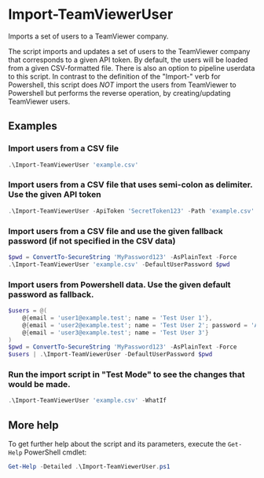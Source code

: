 # Import-TeamViewerUser

Imports a set of users to a TeamViewer company.

The script imports and updates a set of users to the TeamViewer company
that corresponds to a given API token. By default, the users will be loaded from
a given CSV-formatted file. There is also an option to pipeline userdata to this
script. In contrast to the definition of the "Import-" verb for Powershell, this
script does *NOT* import the users from TeamViewer to Powershell but performs
the reverse operation, by creating/updating TeamViewer users.

## Examples

### Import users from a CSV file

```powershell
.\Import-TeamViewerUser 'example.csv'
```

### Import users from a CSV file that uses semi-colon as delimiter. Use the given API token

```powershell
.\Import-TeamViewerUser -ApiToken 'SecretToken123' -Path 'example.csv' -Delimiter ';'
```

### Import users from a CSV file and use the given fallback password (if not specified in the CSV data)

```powershell
$pwd = ConvertTo-SecureString 'MyPassword123' -AsPlainText -Force
.\Import-TeamViewerUser 'example.csv' -DefaultUserPassword $pwd
```

### Import users from Powershell data. Use the given default password as fallback.

```powershell
$users = @(
    @{email = 'user1@example.test'; name = 'Test User 1'},
    @{email = 'user2@example.test'; name = 'Test User 2'; password = 'AnotherPassword123'},
    @{email = 'user3@example.test'; name = 'Test User 3'}
)
$pwd = ConvertTo-SecureString 'MyPassword123' -AsPlainText -Force
$users | .\Import-TeamViewerUser -DefaultUserPassword $pwd
```

### Run the import script in "Test Mode" to see the changes that would be made.

```powershell
.\Import-TeamViewerUser 'example.csv' -WhatIf
```

## More help

To get further help about the script and its parameters, execute the
`Get-Help` PowerShell cmdlet:

```powershell
Get-Help -Detailed .\Import-TeamViewerUser.ps1
```
